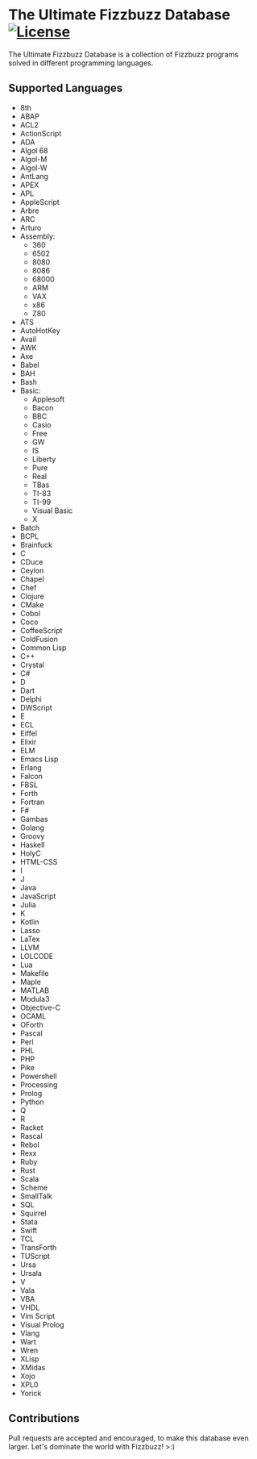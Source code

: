 # The Ultimate Fizzbuzz Database [![License](https://img.shields.io/badge/License-MIT-brightgreen.svg)](https://github.com/Sausty/UltimateFizzbuzzDatabase/blob/master/LICENSE)

The Ultimate Fizzbuzz Database is a collection of Fizzbuzz programs solved in different programming languages.  

## Supported Languages
- 8th
- ABAP
- ACL2
- ActionScript
- ADA
- Algol 68
- Algol-M
- Algol-W
- AntLang
- APEX
- APL
- AppleScript
- Arbre
- ARC
- Arturo
- Assembly:
  - 360
  - 6502
  - 8080
  - 8086
  - 68000
  - ARM
  - VAX
  - x86
  - Z80
- ATS
- AutoHotKey
- Avail
- AWK
- Axe
- Babel
- BAH
- Bash
- Basic: 
  - Applesoft
  - Bacon
  - BBC
  - Casio
  - Free
  - GW
  - IS
  - Liberty
  - Pure
  - Real
  - TBas
  - TI-83
  - TI-99
  - Visual Basic
  - X
- Batch
- BCPL
- Brainfuck
- C
- CDuce
- Ceylon
- Chapel
- Chef
- Clojure
- CMake
- Cobol
- Coco
- CoffeeScript
- ColdFusion
- Common Lisp
- C++
- Crystal
- C#
- D
- Dart
- Delphi
- DWScript
- E
- ECL
- Eiffel
- Elixir
- ELM
- Emacs Lisp
- Erlang
- Falcon
- FBSL
- Forth
- Fortran
- F#
- Gambas
- Golang
- Groovy
- Haskell
- HolyC
- HTML-CSS
- I
- J
- Java
- JavaScript
- Julia
- K
- Kotlin
- Lasso
- LaTex
- LLVM
- LOLCODE
- Lua
- Makefile
- Maple
- MATLAB
- Modula3
- Objective-C
- OCAML
- OForth
- Pascal
- Perl
- PHL
- PHP
- Pike
- Powershell
- Processing
- Prolog
- Python
- Q
- R
- Racket
- Rascal
- Rebol
- Rexx
- Ruby
- Rust
- Scala
- Scheme
- SmallTalk
- SQL
- Squirrel
- Stata
- Swift
- TCL
- TransForth
- TUScript
- Ursa
- Ursala
- V
- Vala
- VBA
- VHDL
- Vim Script
- Visual Prolog
- Vlang
- Wart
- Wren
- XLisp
- XMidas
- Xojo
- XPL0
- Yorick

## Contributions

Pull requests are accepted and encouraged, to make this database even larger. Let's dominate the world with Fizzbuzz! >:)